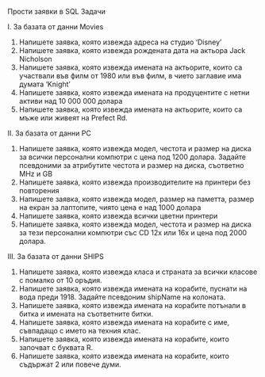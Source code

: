 Прости заявки в SQL Задачи

I. За базата от данни Movies
1. Напишете заявка, която извежда адреса на студио ‘Disney’
2. Напишете заявка, която извежда рождената дата на актьора Jack
Nicholson
3. Напишете заявка, която извежда имената на актьорите, които са
участвали във филм от 1980 или във филм, в чието заглавие има думата
‘Knight’
4. Напишете заявка, която извежда имената на продуцентите с нетни
активи над 10 000 000 долара
5. Напишете заявка, която извежда имената на актьорите, които са мъже
или живеят на Prefect Rd.

II. За базата от данни PC
1. Напишете заявка, която извежда модел, честота и размер на диска за
всички персонални компютри с цена под 1200 долара. Задайте
псевдоними за атрибутите честота и размер на диска, съответно MHz и
GB
2. Напишете заявка, която извежда производителите на принтери без
повторения
3. Напишете заявка, която извежда модел, размер на паметта, размер на
екран за лаптопите, чиято цена е над 1000 долара
4. Напишете заявка, която извежда всички цветни принтери
5. Напишете заявка, която извежда модел, честота и размер на диска за
тези персонални компютри със CD 12x или 16x и цена под 2000 долара.

III. За базата от данни SHIPS
1. Напишете заявка, която извежда класа и страната за всички класове с помалко от 10 оръдия.
2. Напишете заявка, която извежда имената на корабите, пуснати на вода
преди 1918. Задайте псевдоним shipName на колоната.
3. Напишете заявка, която извежда имената на корабите потънали в битка и
имената на съответните битки.
4. Напишете заявка, която извежда имената на корабите с име, съвпадащо
с името на техния клас.
5. Напишете заявка, която извежда имената на корабите, които започват с
буквата R.
6. Напишете заявка, която извежда имената на корабите, които съдържат 2
или повече думи.
